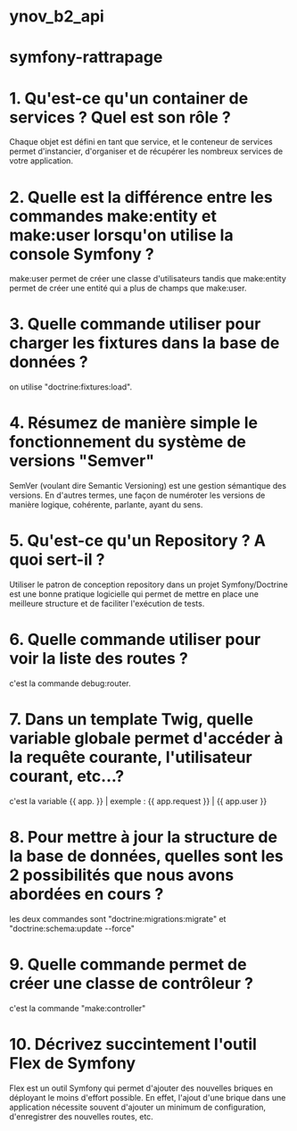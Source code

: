 # ynov_b2_api

# symfony-rattrapage

 # 1. Qu'est-ce qu'un container de services ? Quel est son rôle ?
 
 Chaque objet est défini en tant que service, et le conteneur de services permet d'instancier, d'organiser et de récupérer les nombreux services de votre application.
 
# 2. Quelle est la différence entre les commandes make:entity et make:user lorsqu'on utilise la console Symfony ?

make:user permet de créer une classe d'utilisateurs tandis que make:entity permet de créer une entité qui a plus de champs que make:user.

# 3. Quelle commande utiliser pour charger les fixtures dans la base de données ?

on utilise "doctrine:fixtures:load".

# 4. Résumez de manière simple le fonctionnement du système de versions "Semver" 

SemVer (voulant dire Semantic Versioning) est une gestion sémantique des versions. En d'autres termes, une façon de numéroter les versions de manière logique, cohérente, parlante, ayant du sens. 

# 5. Qu'est-ce qu'un Repository ? A quoi sert-il ? 

Utiliser le patron de conception repository dans un projet Symfony/Doctrine est une bonne pratique logicielle qui permet de mettre en place une meilleure structure et de faciliter l'exécution de tests.

# 6. Quelle commande utiliser pour voir la liste des routes ?

c'est la commande debug:router.

# 7. Dans un template Twig, quelle variable globale permet d'accéder à la requête courante, l'utilisateur courant, etc...? 

c'est la variable {{ app. }} | exemple : {{ app.request }} | {{ app.user  }}

# 8. Pour mettre à jour la structure de la base de données, quelles sont les 2 possibilités que nous avons abordées en cours ?

les deux commandes sont "doctrine:migrations:migrate" et "doctrine:schema:update --force"

# 9. Quelle commande permet de créer une classe de contrôleur ?

c'est la commande "make:controller"

# 10. Décrivez succintement l'outil Flex de Symfony

Flex est un outil Symfony qui permet d'ajouter des nouvelles briques en déployant le moins d'effort possible. En effet, l'ajout d'une brique dans une application nécessite souvent d'ajouter un minimum de configuration, d'enregistrer des nouvelles routes, etc.
